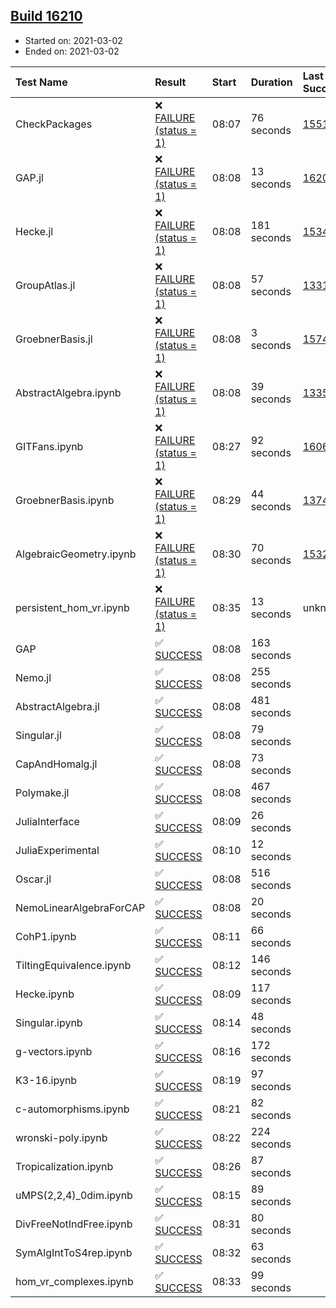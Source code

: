 ## [Build 16210](https://oscarci.mathematik.uni-kl.de/job/oscar/16210/)

* Started on: 2021-03-02
* Ended on: 2021-03-02

| Test Name    | Result | Start | Duration | Last Success | First Failure |
|:-------------|:-------|:------|:---------|:-------------|:--------------|
| CheckPackages | ❌ [FAILURE (status = 1)](https://oscarci.mathematik.uni-kl.de/job/oscar/16210/artifact/logs/build-16210/CheckPackages.log) | 08:07 | 76 seconds | [15514](https://oscarci.mathematik.uni-kl.de/job/oscar/15514/) | [15515](https://oscarci.mathematik.uni-kl.de/job/oscar/15515/) |
| GAP.jl | ❌ [FAILURE (status = 1)](https://oscarci.mathematik.uni-kl.de/job/oscar/16210/artifact/logs/build-16210/GAP.jl.log) | 08:08 | 13 seconds | [16209](https://oscarci.mathematik.uni-kl.de/job/oscar/16209/) | [16210](https://oscarci.mathematik.uni-kl.de/job/oscar/16210/) |
| Hecke.jl | ❌ [FAILURE (status = 1)](https://oscarci.mathematik.uni-kl.de/job/oscar/16210/artifact/logs/build-16210/Hecke.jl.log) | 08:08 | 181 seconds | [15344](https://oscarci.mathematik.uni-kl.de/job/oscar/15344/) | [15348](https://oscarci.mathematik.uni-kl.de/job/oscar/15348/) |
| GroupAtlas.jl | ❌ [FAILURE (status = 1)](https://oscarci.mathematik.uni-kl.de/job/oscar/16210/artifact/logs/build-16210/GroupAtlas.jl.log) | 08:08 | 57 seconds | [13311](https://oscarci.mathematik.uni-kl.de/job/oscar/13311/) | [13312](https://oscarci.mathematik.uni-kl.de/job/oscar/13312/) |
| GroebnerBasis.jl | ❌ [FAILURE (status = 1)](https://oscarci.mathematik.uni-kl.de/job/oscar/16210/artifact/logs/build-16210/GroebnerBasis.jl.log) | 08:08 | 3 seconds | [15745](https://oscarci.mathematik.uni-kl.de/job/oscar/15745/) | [15746](https://oscarci.mathematik.uni-kl.de/job/oscar/15746/) |
| AbstractAlgebra.ipynb | ❌ [FAILURE (status = 1)](https://oscarci.mathematik.uni-kl.de/job/oscar/16210/artifact/logs/build-16210/AbstractAlgebra.ipynb.log) | 08:08 | 39 seconds | [13355](https://oscarci.mathematik.uni-kl.de/job/oscar/13355/) | [13356](https://oscarci.mathematik.uni-kl.de/job/oscar/13356/) |
| GITFans.ipynb | ❌ [FAILURE (status = 1)](https://oscarci.mathematik.uni-kl.de/job/oscar/16210/artifact/logs/build-16210/GITFans.ipynb.log) | 08:27 | 92 seconds | [16068](https://oscarci.mathematik.uni-kl.de/job/oscar/16068/) | [16069](https://oscarci.mathematik.uni-kl.de/job/oscar/16069/) |
| GroebnerBasis.ipynb | ❌ [FAILURE (status = 1)](https://oscarci.mathematik.uni-kl.de/job/oscar/16210/artifact/logs/build-16210/GroebnerBasis.ipynb.log) | 08:29 | 44 seconds | [13748](https://oscarci.mathematik.uni-kl.de/job/oscar/13748/) | [13749](https://oscarci.mathematik.uni-kl.de/job/oscar/13749/) |
| AlgebraicGeometry.ipynb | ❌ [FAILURE (status = 1)](https://oscarci.mathematik.uni-kl.de/job/oscar/16210/artifact/logs/build-16210/AlgebraicGeometry.ipynb.log) | 08:30 | 70 seconds | [15322](https://oscarci.mathematik.uni-kl.de/job/oscar/15322/) | [15323](https://oscarci.mathematik.uni-kl.de/job/oscar/15323/) |
| persistent_hom_vr.ipynb | ❌ [FAILURE (status = 1)](https://oscarci.mathematik.uni-kl.de/job/oscar/16210/artifact/logs/build-16210/persistent_hom_vr.ipynb.log) | 08:35 | 13 seconds | unknown | unknown |
| GAP | ✅ [SUCCESS](https://oscarci.mathematik.uni-kl.de/job/oscar/16210/artifact/logs/build-16210/GAP.log) | 08:08 | 163 seconds |  |  |
| Nemo.jl | ✅ [SUCCESS](https://oscarci.mathematik.uni-kl.de/job/oscar/16210/artifact/logs/build-16210/Nemo.jl.log) | 08:08 | 255 seconds |  |  |
| AbstractAlgebra.jl | ✅ [SUCCESS](https://oscarci.mathematik.uni-kl.de/job/oscar/16210/artifact/logs/build-16210/AbstractAlgebra.jl.log) | 08:08 | 481 seconds |  |  |
| Singular.jl | ✅ [SUCCESS](https://oscarci.mathematik.uni-kl.de/job/oscar/16210/artifact/logs/build-16210/Singular.jl.log) | 08:08 | 79 seconds |  |  |
| CapAndHomalg.jl | ✅ [SUCCESS](https://oscarci.mathematik.uni-kl.de/job/oscar/16210/artifact/logs/build-16210/CapAndHomalg.jl.log) | 08:08 | 73 seconds |  |  |
| Polymake.jl | ✅ [SUCCESS](https://oscarci.mathematik.uni-kl.de/job/oscar/16210/artifact/logs/build-16210/Polymake.jl.log) | 08:08 | 467 seconds |  |  |
| JuliaInterface | ✅ [SUCCESS](https://oscarci.mathematik.uni-kl.de/job/oscar/16210/artifact/logs/build-16210/JuliaInterface.log) | 08:09 | 26 seconds |  |  |
| JuliaExperimental | ✅ [SUCCESS](https://oscarci.mathematik.uni-kl.de/job/oscar/16210/artifact/logs/build-16210/JuliaExperimental.log) | 08:10 | 12 seconds |  |  |
| Oscar.jl | ✅ [SUCCESS](https://oscarci.mathematik.uni-kl.de/job/oscar/16210/artifact/logs/build-16210/Oscar.jl.log) | 08:08 | 516 seconds |  |  |
| NemoLinearAlgebraForCAP | ✅ [SUCCESS](https://oscarci.mathematik.uni-kl.de/job/oscar/16210/artifact/logs/build-16210/NemoLinearAlgebraForCAP.log) | 08:08 | 20 seconds |  |  |
| CohP1.ipynb | ✅ [SUCCESS](https://oscarci.mathematik.uni-kl.de/job/oscar/16210/artifact/logs/build-16210/CohP1.ipynb.log) | 08:11 | 66 seconds |  |  |
| TiltingEquivalence.ipynb | ✅ [SUCCESS](https://oscarci.mathematik.uni-kl.de/job/oscar/16210/artifact/logs/build-16210/TiltingEquivalence.ipynb.log) | 08:12 | 146 seconds |  |  |
| Hecke.ipynb | ✅ [SUCCESS](https://oscarci.mathematik.uni-kl.de/job/oscar/16210/artifact/logs/build-16210/Hecke.ipynb.log) | 08:09 | 117 seconds |  |  |
| Singular.ipynb | ✅ [SUCCESS](https://oscarci.mathematik.uni-kl.de/job/oscar/16210/artifact/logs/build-16210/Singular.ipynb.log) | 08:14 | 48 seconds |  |  |
| g-vectors.ipynb | ✅ [SUCCESS](https://oscarci.mathematik.uni-kl.de/job/oscar/16210/artifact/logs/build-16210/g-vectors.ipynb.log) | 08:16 | 172 seconds |  |  |
| K3-16.ipynb | ✅ [SUCCESS](https://oscarci.mathematik.uni-kl.de/job/oscar/16210/artifact/logs/build-16210/K3-16.ipynb.log) | 08:19 | 97 seconds |  |  |
| c-automorphisms.ipynb | ✅ [SUCCESS](https://oscarci.mathematik.uni-kl.de/job/oscar/16210/artifact/logs/build-16210/c-automorphisms.ipynb.log) | 08:21 | 82 seconds |  |  |
| wronski-poly.ipynb | ✅ [SUCCESS](https://oscarci.mathematik.uni-kl.de/job/oscar/16210/artifact/logs/build-16210/wronski-poly.ipynb.log) | 08:22 | 224 seconds |  |  |
| Tropicalization.ipynb | ✅ [SUCCESS](https://oscarci.mathematik.uni-kl.de/job/oscar/16210/artifact/logs/build-16210/Tropicalization.ipynb.log) | 08:26 | 87 seconds |  |  |
| uMPS(2,2,4)_0dim.ipynb | ✅ [SUCCESS](https://oscarci.mathematik.uni-kl.de/job/oscar/16210/artifact/logs/build-16210/uMPS-2-2-4-_0dim.ipynb.log) | 08:15 | 89 seconds |  |  |
| DivFreeNotIndFree.ipynb | ✅ [SUCCESS](https://oscarci.mathematik.uni-kl.de/job/oscar/16210/artifact/logs/build-16210/DivFreeNotIndFree.ipynb.log) | 08:31 | 80 seconds |  |  |
| SymAlgIntToS4rep.ipynb | ✅ [SUCCESS](https://oscarci.mathematik.uni-kl.de/job/oscar/16210/artifact/logs/build-16210/SymAlgIntToS4rep.ipynb.log) | 08:32 | 63 seconds |  |  |
| hom_vr_complexes.ipynb | ✅ [SUCCESS](https://oscarci.mathematik.uni-kl.de/job/oscar/16210/artifact/logs/build-16210/hom_vr_complexes.ipynb.log) | 08:33 | 99 seconds |  |  |
